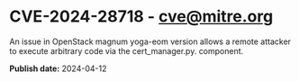 # CVE-2024-28718 - cve@mitre.org

An issue in OpenStack magnum yoga-eom version allows a remote attacker to execute arbitrary code via the cert_manager.py. component.

**Publish date:** 2024-04-12
